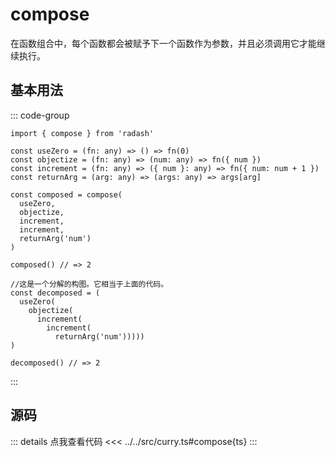 # compose

在函数组合中，每个函数都会被赋予下一个函数作为参数，并且必须调用它才能继续执行。

## 基本用法

::: code-group

```ts[example]
import { compose } from 'radash'

const useZero = (fn: any) => () => fn(0)
const objectize = (fn: any) => (num: any) => fn({ num })
const increment = (fn: any) => ({ num }: any) => fn({ num: num + 1 })
const returnArg = (arg: any) => (args: any) => args[arg]

const composed = compose(
  useZero,
  objectize,
  increment,
  increment,
  returnArg('num')
)

composed() // => 2
```

```ts[分解]
//这是一个分解的构图。它相当于上面的代码。
const decomposed = (
  useZero(
    objectize(
      increment(
        increment(
          returnArg('num')))))
)

decomposed() // => 2
```

:::

## 源码

::: details 点我查看代码
<<< ../../src/curry.ts#compose{ts}
:::
